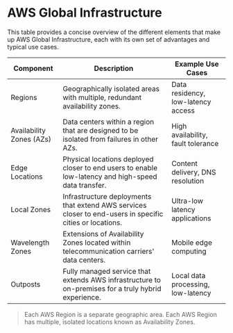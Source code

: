 # AWS Global Infrastructure

This table provides a concise overview of the different elements that make up AWS Global Infrastructure, each with its own set of advantages and typical use cases.

| Component | Description | Example Use Cases |
| --- | --- | --- |
| Regions | Geographically isolated areas with multiple, redundant availability zones. | Data residency, low-latency access |
| Availability Zones (AZs) | Data centers within a region that are designed to be isolated from failures in other AZs. | High availability, fault tolerance |
| Edge Locations | Physical locations deployed closer to end users to enable low-latency and high-speed data transfer. | Content delivery, DNS resolution |
| Local Zones | Infrastructure deployments that extend AWS services closer to end-users in specific cities or locations. | Ultra-low latency applications |
| Wavelength Zones | Extensions of Availability Zones located within telecommunication carriers' data centers. | Mobile edge computing |
| Outposts | Fully managed service that extends AWS infrastructure to on-premises for a truly hybrid experience. | Local data processing, low-latency |

> Each AWS Region is a separate geographic area. Each AWS Region has multiple, isolated locations known as Availability Zones.
